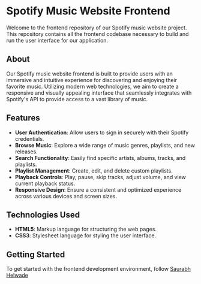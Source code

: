 # Spotify Music Website Frontend

Welcome to the frontend repository of our Spotify music website project. This repository contains all the frontend codebase necessary to build and run the user interface for our application.

## About

Our Spotify music website frontend is built to provide users with an immersive and intuitive experience for discovering and enjoying their favorite music. Utilizing modern web technologies, we aim to create a responsive and visually appealing interface that seamlessly integrates with Spotify's API to provide access to a vast library of music.

## Features

- **User Authentication**: Allow users to sign in securely with their Spotify credentials.
- **Browse Music**: Explore a wide range of music genres, playlists, and new releases.
- **Search Functionality**: Easily find specific artists, albums, tracks, and playlists.
- **Playlist Management**: Create, edit, and delete custom playlists.
- **Playback Controls**: Play, pause, skip tracks, adjust volume, and view current playback status.
- **Responsive Design**: Ensure a consistent and optimized experience across various devices and screen sizes.

## Technologies Used

- **HTML5**: Markup language for structuring the web pages.
- **CSS3**: Stylesheet language for styling the user interface.

## Getting Started

To get started with the frontend development environment, 
follow [Saurabh Helwade](https://github.com/Saurabh-Helwade)
